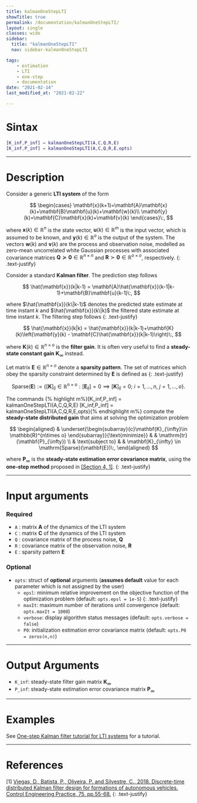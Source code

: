 ```yaml
---
title: kalmanOneStepLTI
showTitle: true
permalink: /documentation/kalmanOneStepLTI/
layout: single
classes: wide
sidebar:
  title: "kalmanOneStepLTI"
  nav: sidebar-kalmanOneStepLTI

tags:
    - estimation
    - LTI
    - one-step
    - documentation
date: "2021-02-14"
last_modified_at: "2021-02-22"

---
```

# Sintax
~~~m
[K_inf,P_inf] = kalmanOneStepLTI(A,C,Q,R,E)
[K_inf,P_inf] = kalmanOneStepLTI(A,C,Q,R,E,opts)
~~~
***

# Description
Consider a generic **LTI system** of the form

$$
\begin{cases}
\mathbf{x}(k+1)=\mathbf{A}\mathbf{x}(k)+\mathbf{B}\mathbf{u}(k)+\mathbf{w}(k)\\
\mathbf{y}(k)=\mathbf{C}\mathbf{x}(k)+\mathbf{v}(k)
\end{cases}\:,
$$

where $\mathbf{x}(k)\in\mathbb{R}^{n}$ is the state vector, $\mathbf{u}(k)\in \mathbb{R}^{m}$ is the input vector, which is assumed to be known, and $\mathbf{y}(k)\in\mathbb{R}^{o}$ is the output of the system. The vectors $\mathbf{w}(k)$ and $\mathbf{v}(k)$ are the process and observation noise, modelled as zero-mean uncorrelated white Gaussian processes with associated covariance matrices $\mathbf{Q} \succeq \mathbf{0}\in\mathbb{R}^{n\times n}$ and  $\mathbf{R} \succ \mathbf{0}\in\mathbb{R}^{o\times o}$, respectively.
{: .text-justify}

Consider a standard **Kalman filter**. The prediction step follows

$$
\hat{\mathbf{x}}(k|k-1) = \mathbf{A}\hat{\mathbf{x}}(k-1|k-1)+\mathbf{B}\mathbf{u}(k-1)\:,
$$

where $\hat{\mathbf{x}}(k\|k-1)$ denotes the predicted state estimate at time instant $k$ and $\hat{\mathbf{x}}(k\|k)$ the filtered state estimate at time instant $k$. The filtering step follows
{: .text-justify}

$$
\hat{\mathbf{x}}(k|k) = \hat{\mathbf{x}}(k|k-1)+\mathbf{K}(k)\left(\mathbf{y}(k) - \mathbf{C}\hat{\mathbf{x}}(k|k-1)\right)\:,
$$

where $\mathbf{K}(k)\in\mathbb{R}^{n\times o}$ is the **filter gain**. It is often very useful to find a **steady-state constant gain** $\mathbf{K}_{\infty}$ instead.

Let matrix $\mathbf{E}  \in\mathbb{R}^{n\times o}$ denote a **sparsity pattern**. The set of matrices which obey the sparsity constraint determined by $\mathbf{E}$ is defined as
{: .text-justify}

$$
\mathrm{Sparse}(\mathbf{E}) :=\left\{[\mathbf{K}]_{ij}\in\mathbb{R}^{n\times o}: [\mathbf{E}_{ij}] = 0 \implies [\mathbf{K}]_{ij}= 0;\: i= 1,...,n, \:j=1,...,o \right\}.
$$

The commands
{% highlight m%}[K_inf,P_inf] = kalmanOneStepLTI(A,C,Q,R,E)
[K_inf,P_inf] = kalmanOneStepLTI(A,C,Q,R,E,opts){% endhighlight m%} compute the **steady-state distributed gain** that aims at solving the optimization problem

$$
\begin{aligned}
& \underset{\begin{subarray}{c}\mathbf{K}_{\infty}\in \mathbb{R}^{n\times o} \end{subarray}}{\text{minimize}}
& & \mathrm{tr}(\mathbf{P}_{\infty}) \\
& \text{subject to}
& & \mathbf{K}_{\infty} \in \mathrm{Sparse}(\mathbf{E})\:,
\end{aligned}
$$

where $\mathbf{P}_{\infty}$ is the **steady-state estimation error covariance matrix**, using the **one-step method** proposed in [[Section 4, 1]](#references).
{: .text-justify}

***

# Input arguments
### Required
-  ```A``` : matrix $\mathbf{A}$ of the dynamics of the LTI system
-  ```C``` : matrix $\mathbf{C}$ of the dynamics of the LTI system
-  ```Q``` : covariance matrix of the process noise, $\mathbf{Q}$
-  ```R``` : covariance matrix of the observation noise, $\mathbf{R}$
-  ```E``` : sparsity pattern $\mathbf{E}$

### Optional
- ```opts```: struct of **optional** arguments (**assumes default** value for each parameter which is not assigned by the user)
  - ```epsl```: minimum relative improvement on the objective function of the optimization problem (default: ```opts.epsl = 1e-5```)
  {: .text-justify}
  - ```maxIt```: maximum number of iterations until convergence (default: ```opts.maxIt = 1000```)
  - ```verbose```: display algorithm status messages (default: ```opts.verbose = false```)
  - ```P0```: initialization estimation error covariance matrix (default: ```opts.P0 = zeros(n,n)```)

***

# Output Arguments

- ```K_inf```: steady-state filter gain matrix $\mathbf{K}_{\infty}$
- ```P_inf```: steady-state estimation error covariance matrix $\mathbf{P}_{\infty}$

***

# Examples

See [One-step Kalman filter tutorial for LTI systems](/tutorials/kalmanOneStepLTI/) for a tutorial.

***

# References
[1] <a href="https://www.sciencedirect.com/science/article/pii/S0967066118300571" target="_blank">Viegas, D., Batista, P., Oliveira, P. and Silvestre, C., 2018. Discrete-time distributed Kalman filter design for formations of autonomous vehicles. Control Engineering Practice, 75, pp.55-68.</a>
{: .text-justify}
